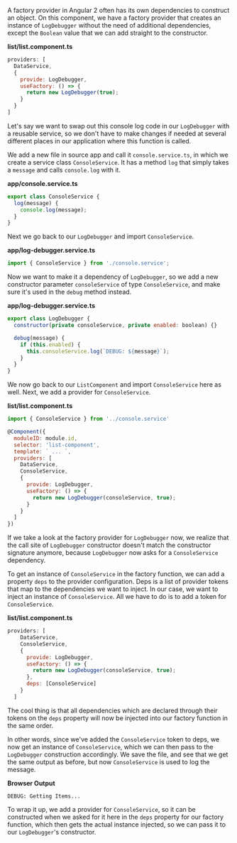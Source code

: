 A factory provider in Angular 2 often has its own dependencies to construct an object. On this component, we have a factory provider that creates an instance of `LogDebugger` without the need of additional dependencies, except the `Boolean` value that we can add straight to the constructor.

**list/list.component.ts**
``` javascript
providers: [
  DataService,
  {
    provide: LogDebugger,
    useFactory: () => {
      return new LogDebugger(true);
    }
  }
]
```
Let's say we want to swap out this console log code in our `LogDebugger` with a reusable service, so we don't have to make changes if needed at several different places in our application where this function is called.

We add a new file in source app and call it `console.service.ts`, in which we create a service class `ConsoleService`. It has a method `log` that simply takes a `message` and calls `console.log` with it.

**app/console.service.ts**
``` javascript
export class ConsoleService {
  log(message) {
    console.log(message);
  }
}
```
Next we go back to our `LogDebugger` and import `ConsoleService`. 

**app/log-debugger.service.ts**
``` javascript
import { ConsoleService } from './console.service';
```
Now we want to make it a dependency of `LogDebugger`, so we add a new constructor parameter `consoleService` of type `ConsoleService`, and make sure it's used in the `debug` method instead. 

**app/log-debugger.service.ts**
``` javascript
export class LogDebugger {
  constructor(private consoleService, private enabled: boolean) {}

  debug(message) {
    if (this.enabled) {
      this.consoleService.log(`DEBUG: ${message}`);
    }
  }
}
```
We now go back to our `ListComponent` and import `ConsoleService` here as well. Next, we add a provider for `ConsoleService`.

**list/list.component.ts**
``` javascript
import { ConsoleService } from '../console.service'

@Component({
  moduleID: module.id,
  selector: 'list-component',
  template: ` ... `,
  providers: [
    DataService,
    ConsoleService,
    {
      provide: LogDebugger,
      useFactory: () => {
        return new LogDebugger(consoleService, true);
      }
    }
  ]
})
```
If we take a look at the factory provider for `LogDebugger` now, we realize that the call site of `LogDebugger` constructor doesn't match the constructor signature anymore, because `LogDebugger` now asks for a `ConsoleService` dependency.

To get an instance of `ConsoleService` in the factory function, we can add a property `deps` to the provider configuration. Deps is a list of provider tokens that map to the dependencies we want to inject. In our case, we want to inject an instance of `ConsoleService`. All we have to do is to add a token for `ConsoleService`.

**list/list.component.ts**
``` javascript
providers: [
    DataService,
    ConsoleService,
    {
      provide: LogDebugger,
      useFactory: () => {
        return new LogDebugger(consoleService, true);
      },
      deps: [ConsoleService]
    }
  ]
```
The cool thing is that all dependencies which are declared through their tokens on the `deps` property will now be injected into our factory function in the same order.

In other words, since we've added the `ConsoleService` token to deps, we now get an instance of `ConsoleService`, which we can then pass to the `LogDebugger` construction accordingly. We save the file, and see that we get the same output as before, but now `ConsoleService` is used to log the message.

**Browser Output**
``` 
DEBUG: Getting Items...
```
To wrap it up, we add a provider for `ConsoleService`, so it can be constructed when we asked for it here in the `deps` property for our factory function, which then gets the actual instance injected, so we can pass it to our `LogDebugger`'s constructor.